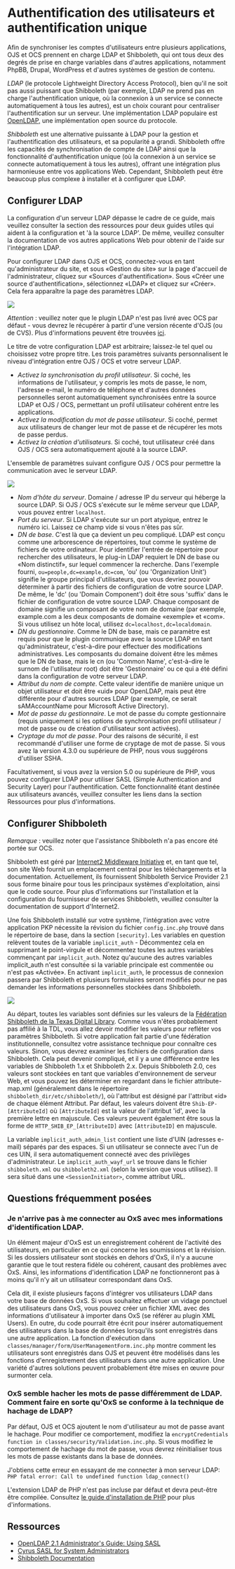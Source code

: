 # Authentification des utilisateurs et authentification unique

Afin de synchroniser les comptes d'utilisateurs entre plusieurs applications, OJS et OCS prennent en charge LDAP et Shibboleth, qui ont tous deux des degrés de prise en charge variables dans d'autres applications, notamment PhpBB, Drupal, WordPress et d'autres systèmes de gestion de contenu.

*LDAP* (le protocole Lightweight Directory Access Protocol), bien qu'il ne soit pas aussi puissant que Shibboleth (par exemple, LDAP ne prend pas en charge l'authentification unique, où la connexion à un service se connecte automatiquement à tous les autres), est un choix courant pour centraliser l'authentification sur un serveur. Une implémentation LDAP populaire est [OpenLDAP,](https://www.openldap.org/) une implémentation open source du protocole.

*Shibboleth* est une alternative puissante à LDAP pour la gestion et l'authentification des utilisateurs, et sa popularité a grandi. Shibboleth offre les capacités de synchronisation de compte de LDAP ainsi que la fonctionnalité d'authentification unique (où la connexion à un service se connecte automatiquement à tous les autres), offrant une intégration plus harmonieuse entre vos applications Web. Cependant, Shibboleth peut être beaucoup plus complexe à installer et à configurer que LDAP.

## Configurer LDAP

La configuration d'un serveur LDAP dépasse le cadre de ce guide, mais veuillez consulter la section des ressources pour deux guides utiles qui aident à la configuration et 'à la source LDAP'. De même, veuillez consulter la documentation de vos autres applications Web pour obtenir de l'aide sur l'intégration LDAP.

Pour configurer LDAP dans OJS et OCS, connectez-vous en tant qu'administrateur du site, et sous «Gestion du site» sur la page d'accueil de l'administrateur, cliquez sur «Sources d'authentification». Sous «Créer une source d'authentification», sélectionnez «LDAP» et cliquez sur «Créer». Cela fera apparaître la page des paramètres LDAP.

![](./assets/LdapAuthSources.png)

*Attention* : veuillez noter que le plugin LDAP n'est pas livré avec OCS par défaut - vous devrez le récupérer à partir d'une version récente d'OJS (ou de CVS). Plus d'informations peuvent être trouvées [ici](http://pkp.sfu.ca/bugzilla/show_bug.cgi?id=2960).

Le titre de votre configuration LDAP est arbitraire; laissez-le tel quel ou choisissez votre propre titre. Les trois paramètres suivants personnalisent le niveau d'intégration entre OJS / OCS et votre serveur LDAP.

- *Activez la synchronisation du profil utilisateur*. Si coché, les informations de l'utilisateur, y compris les mots de passe, le nom, l'adresse e-mail, le numéro de téléphone et d'autres données personnelles seront automatiquement synchronisées entre la source LDAP et OJS / OCS, permettant un profil utilisateur cohérent entre les applications.
- *Activez la modification du mot de passe utilisateur*. Si coché, permet aux utilisateurs de changer leur mot de passe et de récupérer les mots de passe perdus.
- *Activez la création d'utilisateurs*. Si coché, tout utilisateur créé dans OJS / OCS sera automatiquement ajouté à la source LDAP.

L'ensemble de paramètres suivant configure OJS / OCS pour permettre la communication avec le serveur LDAP.

![](./assets/LdapSettings.png)

- *Nom d'hôte du serveur*. Domaine / adresse IP du serveur qui héberge la source LDAP. Si OJS / OCS s'exécute sur le même serveur que LDAP, vous pouvez entrer `localhost`.
- *Port du serveur*. Si LDAP s'exécute sur un port atypique, entrez le numéro ici. Laissez ce champ vide si vous n'êtes pas sûr.
- *DN de base*. C'est là que ça devient un peu compliqué. LDAP est conçu comme une arborescence de répertoires, tout comme le système de fichiers de votre ordinateur. Pour identifier l'entrée de répertoire pour rechercher des utilisateurs, le plug-in LDAP requiert le DN de base ou «Nom distinctif», sur lequel commencer la recherche. Dans l'exemple fourni, `ou=people,dc=example,dc=com`, 'ou' (ou 'Organization Unit') signifie le groupe principal d'utilisateurs, que vous devriez pouvoir déterminer à partir des fichiers de configuration de votre source LDAP. De même, le 'dc' (ou 'Domain Component') doit être sous 'suffix' dans le fichier de configuration de votre source LDAP. Chaque composant de domaine signifie un composant de votre nom de domaine (par exemple, example.com a les deux composants de domaine «exemple» et «com». Si vous utilisez un hôte local, utilisez `dc=localhost,dc=localdomain`.
- *DN du gestionnaire*. Comme le DN de base, mais ce paramètre est requis pour que le plugin communique avec la source LDAP en tant qu'administrateur, c'est-à-dire pour effectuer des modifications administratives. Les composants du domaine doivent être les mêmes que le DN de base, mais le cn (ou 'Common Name', c'est-à-dire le surnom de l'utilisateur root) doit être 'Gestionnaire' ou ce qui a été défini dans la configuration de votre serveur LDAP.
- *Attribut du nom de compte*. Cette valeur identifie de manière unique un objet utilisateur et doit être «uid» pour OpenLDAP, mais peut être différente pour d'autres sources LDAP (par exemple, ce serait sAMAccountName pour Microsoft Active Directory).
- *Mot de passe du gestionnaire*. Le mot de passe du compte gestionnaire (requis uniquement si les options de synchronisation profil utilisateur / mot de passe ou de création d'utilisateur sont activées).
- *Cryptage du mot de passe*. Pour des raisons de sécurité, il est recommandé d'utiliser une forme de cryptage de mot de passe. Si vous avez la version 4.3.0 ou supérieure de PHP, nous vous suggérons d'utiliser SSHA.

Facultativement, si vous avez la version 5.0 ou supérieure de PHP, vous pouvez configurer LDAP pour utiliser SASL (Simple Authentication and Security Layer) pour l'authentification. Cette fonctionnalité étant destinée aux utilisateurs avancés, veuillez consulter les liens dans la section Ressources pour plus d'informations.

## Configurer Shibboleth

*Remarque* : veuillez noter que l'assistance Shibboleth n'a pas encore été portée sur OCS.

Shibboleth est géré par [Internet2 Middleware Initiative](http://shibboleth.internet2.edu/) et, en tant que tel, son site Web fournit un emplacement central pour les téléchargements et la documentation. Actuellement, ils fournissent Shibboleth Service Provider 2.1 sous forme binaire pour tous les principaux systèmes d'exploitation, ainsi que le code source. Pour plus d'informations sur l'installation et la configuration du fournisseur de services Shibboleth, veuillez consulter la documentation de support d'Internet2.

Une fois Shibboleth installé sur votre système, l'intégration avec votre application PKP nécessite la révision du fichier `config.inc.php` trouvé dans le répertoire de base, dans la section `[security]`. Les variables en question relèvent toutes de la variable `implicit_auth` - Décommentez cela en supprimant le point-virgule et décommentez toutes les autres variables commençant par `implicit_auth`. Notez qu'aucune des autres variables implicit_auth n'est consultée si la variable principale est commentée ou n'est pas «Activée». En activant `implicit_auth`, le processus de connexion passera par Shibboleth et plusieurs formulaires seront modifiés pour ne pas demander les informations personnelles stockées dans Shibboleth.

![](./assets/ShibbolethSettings.png)

Au départ, toutes les variables sont définies sur les valeurs de la [Fédération Shibboleth de la Texas Digital Library](http://www.tdl.org/shibboleth/). Comme vous n'êtes probablement pas affilié à la TDL, vous allez devoir modifier les valeurs pour refléter vos paramètres Shibboleth. Si votre application fait partie d'une fédération institutionnelle, consultez votre assistance technique pour connaître ces valeurs. Sinon, vous devrez examiner les fichiers de configuration dans Shibboleth. Cela peut devenir compliqué, et il y a une différence entre les variables de Shibboleth 1.x et Shibboleth 2.x. Depuis Shibboleth 2.0, ces valeurs sont stockées en tant que variables d'environnement de serveur Web, et vous pouvez les déterminer en regardant dans le fichier attribute-map.xml (généralement dans le répertoire `shibboleth_dir/etc/shibboleth/`), où l'attribut est désigné par l'attribut «id» de chaque élément Attribut. Par défaut, les valeurs doivent être `Shib-EP-[AttributeId]` où `[AttributeId]` est la valeur de l'attribut 'id', avec la première lettre en majuscule. Ces valeurs peuvent également être sous la forme de `HTTP_SHIB_EP_[AttributeID]` avec `[AttributeID]` en majuscule.

La variable `implicit_auth_admin_list` contient une liste d'UIN (adresses e-mail) séparés par des espaces. Si un utilisateur se connecte avec l'un de ces UIN, il sera automatiquement connecté avec des privilèges d'administrateur. Le `implicit_auth_wayf_url` se trouve dans le fichier `shibboleth.xml` ou `shibboleth2.xml` (selon la version que vous utilisez). Il sera situé dans une `<SessionInitiator>`, comme attribut URL.

## Questions fréquemment posées

### Je n'arrive pas à me connecter au OxS avec mes informations d'identification LDAP.

Un élément majeur d'OxS est un enregistrement cohérent de l'activité des utilisateurs, en particulier en ce qui concerne les soumissions et la révision. Si les dossiers utilisateur sont stockés en dehors d'OxS, il n'y a aucune garantie que le tout restera fidèle ou cohérent, causant des problèmes avec OxS. Ainsi, les informations d'identification LDAP ne fonctionneront pas à moins qu'il n'y ait un utilisateur correspondant dans OxS.

Cela dit, il existe plusieurs façons d'intégrer vos utilisateurs LDAP dans votre base de données OxS. Si vous souhaitez effectuer un vidage ponctuel des utilisateurs dans OxS, vous pouvez créer un fichier XML avec des informations d'utilisateur à importer dans OxS (se référer au plugin XML Users). En outre, du code pourrait être écrit pour insérer automatiquement des utilisateurs dans la base de données lorsqu'ils sont enregistrés dans une autre application. La fonction d'exécution dans `classes/manager/form/UserManagementForm.inc.php` montre comment les utilisateurs sont enregistrés dans OJS et peuvent être modélisés dans les fonctions d'enregistrement des utilisateurs dans une autre application. Une variété d'autres solutions peuvent probablement être mises en œuvre pour surmonter cela.

### OxS semble hacher les mots de passe différemment de LDAP. Comment faire en sorte qu'OxS se conforme à la technique de hachage de LDAP?

Par défaut, OJS et OCS ajoutent le nom d'utilisateur au mot de passe avant le hachage. Pour modifier ce comportement, modifiez la `encryptCredentials function in classes/security/Validation.inc.php`. Si vous modifiez le comportement de hachage du mot de passe, vous devrez réinitialiser tous les mots de passe existants dans la base de données.

J'obtiens cette erreur en essayant de me connecter à mon serveur LDAP: `PHP fatal error: Call to undefined function ldap_connect()`

L'extension LDAP de PHP n'est pas incluse par défaut et devra peut-être être compilée. Consultez [le guide d'installation de PHP](http://ca.php.net/manual/en/ldap.installation.php) pour plus d'informations.

## Ressources

- [OpenLDAP 2.1 Administrator's Guide: Using SASL](https://www.openldap.org/doc/admin21/sasl.html)
- [Cyrus SASL for System Administrators](http://www.sendmail.org/~ca/email/cyrus/sysadmin.html)
- [Shibboleth Documentation](https://wiki.shibboleth.net/confluence/display/SP3)
